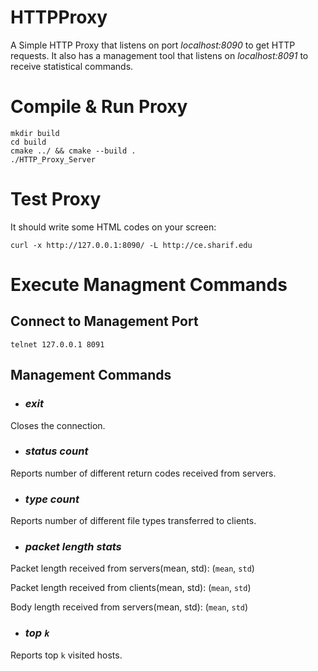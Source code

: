 
# HTTPProxy
A Simple HTTP Proxy that listens on port *localhost:8090* to get HTTP requests. It also has a management tool that listens on *localhost:8091* to receive statistical commands.

# Compile & Run Proxy

    mkdir build
    cd build
	cmake ../ && cmake --build .
	./HTTP_Proxy_Server

# Test Proxy
It should write some HTML codes on your screen:

	curl -x http://127.0.0.1:8090/ -L http://ce.sharif.edu

# Execute Managment Commands
## Connect to Management Port
	telnet 127.0.0.1 8091
## Management Commands

- ### ***exit***
Closes the connection.

- ### ***status count***
Reports number of different return codes received from servers.

- ### ***type count***
Reports number of different file types transferred to clients.

- ### ***packet length stats***
‫‪Packet‬‬ ‫‪length‬‬ ‫‪received‬‬ ‫‪from‬‬ ‫‪servers(mean,‬‬ ‫‪std):‬‬ (`mean`, `std`)

‫‪Packet‬‬ ‫‪length‬‬ ‫‪received‬‬ ‫‪from‬‬ ‫‪clients(mean,‬‬ ‫‪std):‬‬ (`mean`, `std`)

‫‪Body‬‬ ‫‪length‬‬ ‫‪received‬‬ ‫‪from‬‬ ‫‪servers(mean,‬‬ ‫‪std):‬‬ (`mean`, `std`)

- ### ***top `k`***
Reports top `k` visited hosts.
